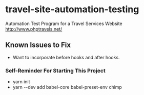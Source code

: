 # travel-site-automation-testing
Automation Test Program for a Travel Services Website http://www.phptravels.net/


## Known Issues to Fix

- Want to incorporate before hooks and after hooks.


### Self-Reminder For Starting This Project
- yarn init
- yarn --dev add babel-core babel-preset-env chimp
